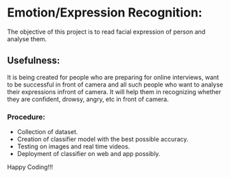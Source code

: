 # Emotion/Expression Recognition:
The objective of this project is to read facial expression of person and analyse them.

## Usefulness:
It is being created for people who are preparing for online interviews, want to be successful in front of camera and all such people who want to analyse their expressions infront of camera. It will help them in recognizing whether they are confident, drowsy, angry, etc in front of camera.

### Procedure:
- Collection of dataset.
- Creation of classifier model with the best possible accuracy.
- Testing on images and real time videos.
- Deployment of classifier on web and app possibly.

Happy Coding!!!
